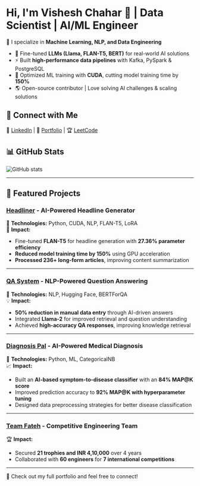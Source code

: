 # Hi, I'm Vishesh Chahar 👋 | Data Scientist | AI/ML Engineer  
🚀 I specialize in **Machine Learning, NLP, and Data Engineering**

- 🔬 Fine-tuned **LLMs (Llama, FLAN-T5, BERT)** for real-world AI solutions  
- ⚡ Built **high-performance data pipelines** with Kafka, PySpark & PostgreSQL  
- 🎯 Optimized ML training with **CUDA**, cutting model training time by **150%**  
- 🌎 Open-source contributor | Love solving AI challenges & scaling solutions  

## 🔗 Connect with Me  
📩 [LinkedIn](https://www.linkedin.com/in/visheshchahar) | 📂 [Portfolio](#) | 🏆 [LeetCode](https://leetcode.com/vishesh_chahar/)

## 📊 GitHub Stats
![GitHub stats](https://github-readme-stats.vercel.app/api?username=Vishesh-Chahar&show_icons=true&theme=dark)

---

## 🚀 Featured Projects

### [Headliner](https://github.com/Vishesh-Chahar/headliner) - AI-Powered Headline Generator
🚀 **Technologies:** Python, CUDA, NLP, FLAN-T5, LoRA  
🎯 **Impact:**
- Fine-tuned **FLAN-T5** for headline generation with **27.36% parameter efficiency**
- **Reduced model training time by 150%** using GPU acceleration
- **Processed 236+ long-form articles**, improving content summarization

---

### [QA System](https://github.com/Vishesh-Chahar/QA) - NLP-Powered Question Answering
📌 **Technologies:** NLP, Hugging Face, BERTForQA  
💡 **Impact:**
- **50% reduction in manual data entry** through AI-driven answers
- Integrated **Llama-2** for improved retrieval and question understanding
- Achieved **high-accuracy QA responses**, improving knowledge retrieval

---

### [Diagnosis Pal](https://github.com/Vishesh-Chahar/Diagnostic-Pal) - AI-Powered Medical Diagnosis
🏥 **Technologies:** Python, ML, CategoricalNB  
📈 **Impact:**
- Built an **AI-based symptom-to-disease classifier** with an **84% MAP@K score**
- Improved prediction accuracy to **92% MAP@K with hyperparameter tuning**
- Designed data preprocessing strategies for better disease classification

---

### [Team Fateh](https://www.teamfateh.com) - Competitive Engineering Team
🏆 **Impact:**
- Secured **21 trophies and INR 4,10,000** over 4 years
- Collaborated with **60 engineers** for **7 international competitions**

---

📌 Check out my full portfolio and feel free to connect!
